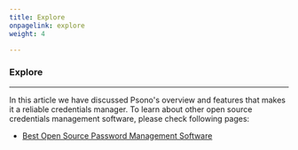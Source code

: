 ```yaml
---
title: Explore
onpagelink: explore
weight: 4

---
```


### **Explore**
-------

In this article we have discussed Psono's overview and features that makes it a reliable credentials manager. To learn about other open source credentials management software, please check following pages:

- [Best Open Source Password Management Software](https://products.containerize.com/password-management)
 
